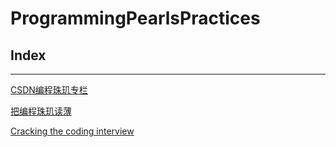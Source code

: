
# ProgrammingPearlsPractices

## Index
-------------------------------
[CSDN编程珠玑专栏](http://blog.csdn.net/column/details/pearls.html)

[把编程珠玑读薄](http://www.hawstein.com/posts/make-thiner-programming-pearls.html)

[Cracking the coding interview](http://www.hawstein.com/posts/ctci-solutions-contents.html)
